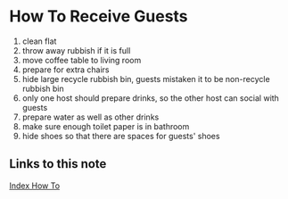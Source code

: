 # How To Receive Guests

1. clean flat
1. throw away rubbish if it is full
1. move coffee table to living room
1. prepare for extra chairs
1. hide large recycle rubbish bin, guests mistaken it to be non-recycle rubbish bin
1. only one host should prepare drinks, so the other host can social with guests
1. prepare water as well as other drinks
1. make sure enough toilet paper is in bathroom
1. hide shoes so that there are spaces for guests' shoes

## Links to this note

[Index How To](index-how-to.md)
